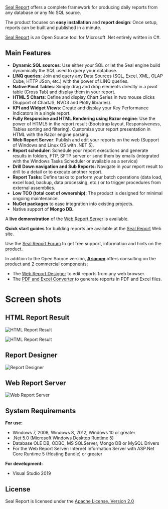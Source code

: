 <a href="https://sealreport.org" target=_blank>Seal Report</a> offers a complete framework for producing daily reports from any database or any No SQL source.

The product focuses on **easy installation** and **report design**: Once setup, reports can be built and published in a minute. 

<a href="https://sealreport.org" target=_blank>Seal Report</a> is an Open Source tool for Microsoft .Net entirely written in C#.

## Main Features
* **Dynamic SQL sources**: Use either your SQL or let the Seal engine build dynamically the SQL used to query your database.
* **LINQ queries**: Join and query any Data Sources (SQL, Excel, XML, OLAP Cube, HTTP JSon, etc.) with the power of LINQ queries.
* **Native Pivot Tables**: Simply drag and drop elements directly in a pivot table (Cross Tab) and display them in your report.
* **HTML 5 Charts**: Define and display Chart Series in two mouse clicks (Support of ChartJS, NVD3 and Plotly libraries).
* **KPI and Widget Views**: Create and display your Key Performance Indicators in a single report.
* **Fully Responsive and HTML Rendering using Razor engine**: Use the power of HTML5 in the report result (Bootstrap layout, Responsiveness, Tables sorting and filtering). Customize your report presentation in HTML with the Razor engine parsing.
* **Web Report Server**: Publish and edit your reports on the web (Support of Windows and Linux OS with .NET 5).
* **Report scheduler**: Schedule your report executions and generate results in folders, FTP, SFTP server or send them by emails (integrated with the Windows Tasks Scheduler or available as a service)
* **Drill Down navigation and Sub Reports:** Navigate in your report result to drill to a detail or to execute another report.
* **Report Tasks:** Define tasks to perform your batch operations (data load, excel load, backup, data processing, etc.) or to trigger procedures from external assemblies.
* **Low TCO (total cost of ownership)**: The product is designed for minimal ongoing maintenance.
* **NuGet packages** to ease integration into existing projects.
* Native support of **Mongo DB**.

A **live demonstration** of the <a href="https://sealreport.org/demo" target=_blank>Web Report Server</a> is available.

**Quick start guides**  for building reports are available at the <a href="https://sealreport.org" target=_blank>Seal Report</a> Web site.

Use the <a href="https://sealreport.org/forum" target=_blank>Seal Report Forum</a> to get free support, information and hints on the product.

In addition to the Open Source version, **<a href="https://ariacom.com" target=_blank>Ariacom</a>** offers consulting on the product and 2 commercial components:
* The <a href="https://ariacom.com/sealweblicense" target=_blank>Web Report Designer</a> to edit reports from any web browser.
* The <a href="https://ariacom.com/sealconverterlicense" target=_blank>PDF and Excel Converter</a> to generate reports in PDF and Excel files.

# Screen shots 
## HTML Report Result
![HTML Report Result](https://ariacom.com/ImagesGITHUB/reportResult4.png) 

![HTML Report Result](https://ariacom.com/ImagesGITHUB/reportResult3.png) 

## Report Designer
![Report Designer](https://ariacom.com/ImagesGITHUB/reportDesigner2.png)

## Web Report Server
![Web Report Server](https://ariacom.com/ImagesGITHUB/webServer3.png)

## System Requirements
**For use:**
* Windows 7, 2008, Windows 8, 2012, Windows 10 or greater
* .Net 5.0 (Microsoft Windows Desktop Runtime 5)
* Database OLE DB, ODBC, MS SQLServer, Mongo DB or MySQL Drivers
* For the Web Report Server: Internet Information Server with ASP.Net Core Runtime 5 (Hosting Bundle) or greater

**For development:**
* Visual Studio 2019

## License
Seal Report is licensed under the <a href="https://www.apache.org/licenses/LICENSE-2.0" target="_blank">Apache License, Version 2.0</a>
